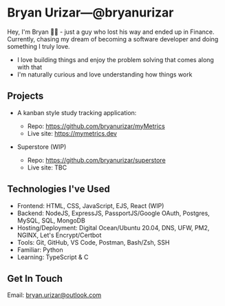 # Bryan Urizar—@bryanurizar

Hey, I'm Bryan 👋🏽 - just a guy who lost his way and ended up in Finance. Currently, chasing my dream of becoming a software developer and doing something I truly love.

- I love building things and enjoy the problem solving that comes along with that
- I'm naturally curious and love understanding how things work

## Projects

- A kanban style study tracking application:
  * Repo: https://github.com/bryanurizar/myMetrics
  * Live site: https://mymetrics.dev

- Superstore (WIP)
  * Repo: https://github.com/bryanurizar/superstore
  * Live site: TBC

## Technologies I've Used

- Frontend: HTML, CSS, JavaScript, EJS, React (WIP)
- Backend: NodeJS, ExpressJS, PassportJS/Google OAuth, Postgres, MySQL, SQL, MongoDB
- Hosting/Deployment: Digital Ocean/Ubuntu 20.04, DNS, UFW, PM2, NGINX, Let's Encrypt/Certbot
- Tools: Git, GitHub, VS Code, Postman, Bash/Zsh, SSH
- Familiar: Python
- Learning: TypeScript & C

## Get In Touch
Email: bryan.urizar@outlook.com


<!---
bryanurizar/bryanurizar is a ✨ special ✨ repository because its `README.md` (this file) appears on your GitHub profile.
You can click the Preview link to take a look at your changes.
--->
